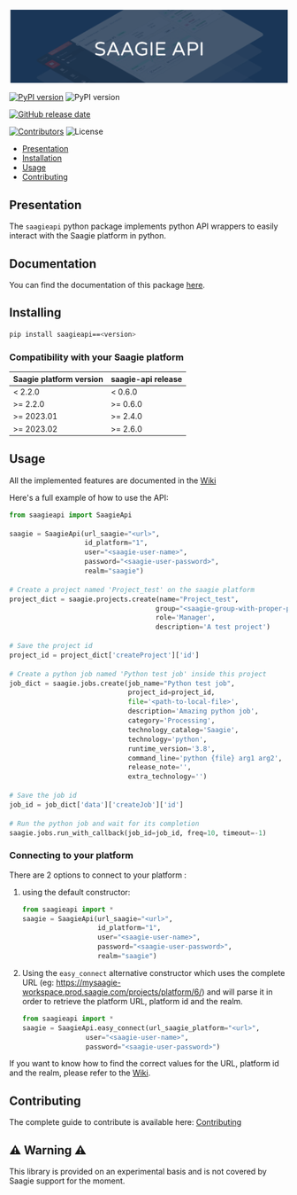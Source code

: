 ![Saagie api logo](https://github.com/saagie/api-saagie/blob/master/.github/banner.png?raw=true)

[![PyPI version](https://img.shields.io/pypi/v/saagieapi?style=for-the-badge)](https://pypi.org/project/saagieapi/)
![PyPI version](https://img.shields.io/pypi/pyversions/saagieapi?style=for-the-badge)

[![GitHub release date](https://img.shields.io/github/release-date/saagie/api-saagie?style=for-the-badge&color=blue)][releases]

[![Contributors](https://img.shields.io/github/contributors/saagie/api-saagie?style=for-the-badge&color=black)][contributors]
![License](https://img.shields.io/pypi/l/saagieapi?style=for-the-badge&color=black)

[releases]: https://github.com/saagie/api-saagie/releases

[contributors]: https://github.com/saagie/api-saagie/graphs/contributors

- [Presentation](#presentation)
- [Installation](#installing)
- [Usage](#usage)
- [Contributing](#contributing)

## Presentation

The `saagieapi` python package implements python API wrappers to easily interact with the Saagie platform in python.

## Documentation

You can find the documentation of this package [here](https://saagieapi.readthedocs.io/en/latest/).

## Installing

```bash
pip install saagieapi==<version>
```

### Compatibility with your Saagie platform

| **Saagie platform version** | **saagie-api release** |
|-----------------------------|------------------------|
| < 2.2.0                     | < 0.6.0                |
| >= 2.2.0                    | >= 0.6.0               |
| >= 2023.01                  | >= 2.4.0               |
| >= 2023.02                  | >= 2.6.0               |

## Usage

All the implemented features are documented in the [Wiki](https://github.com/saagie/api-saagie/wiki)

Here's a full example of how to use the API:

```python
from saagieapi import SaagieApi

saagie = SaagieApi(url_saagie="<url>",
                   id_platform="1",
                   user="<saagie-user-name>",
                   password="<saagie-user-password>",
                   realm="saagie")

# Create a project named 'Project_test' on the saagie platform
project_dict = saagie.projects.create(name="Project_test",
                                     group="<saagie-group-with-proper-permissions>",
                                     role='Manager',
                                     description='A test project')

# Save the project id
project_id = project_dict['createProject']['id']

# Create a python job named 'Python test job' inside this project
job_dict = saagie.jobs.create(job_name="Python test job",
                              project_id=project_id,
                              file='<path-to-local-file>',
                              description='Amazing python job',
                              category='Processing',
                              technology_catalog='Saagie',
                              technology='python',
                              runtime_version='3.8',
                              command_line='python {file} arg1 arg2',
                              release_note='',
                              extra_technology='')

# Save the job id
job_id = job_dict['data']['createJob']['id']

# Run the python job and wait for its completion
saagie.jobs.run_with_callback(job_id=job_id, freq=10, timeout=-1)

```

### Connecting to your platform

There are 2 options to connect to your platform :

1. using the default constructor:

    ```python
    from saagieapi import *
    saagie = SaagieApi(url_saagie="<url>",
                       id_platform="1",
                       user="<saagie-user-name>",
                       password="<saagie-user-password>",
                       realm="saagie")
    ```

2. Using the `easy_connect` alternative constructor which uses the complete URL (eg:
    <https://mysaagie-workspace.prod.saagie.com/projects/platform/6/>) and will
    parse it in order to retrieve the platform URL, platform id and the realm.

    ```python
    from saagieapi import *
    saagie = SaagieApi.easy_connect(url_saagie_platform="<url>",
                    user="<saagie-user-name>",
                    password="<saagie-user-password>")
    ```

If you want to know how to find the correct values for the URL, platform id and the realm,
please refer to the [Wiki](https://github.com/saagie/api-saagie/wiki#connecting-to-your-platform).

## Contributing

The complete guide to contribute is available here:
[Contributing](https://github.com/saagie/api-saagie/blob/master/CONTRIBUTING.md)


## :warning: Warning :warning:
This library is provided on an experimental basis and is not covered by Saagie support for the moment.
